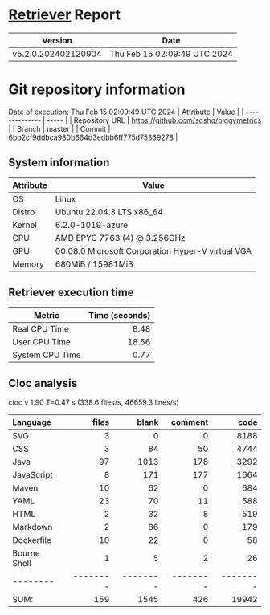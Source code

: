 # [Retriever](https://github.com/PalladioSimulator/Palladio-ReverseEngineering-Retriever) Report
| Version | Date |
| ------- | ---- |
| v5.2.0.202402120904 | Thu Feb 15 02:09:49 UTC 2024 |

# Git repository information
Date of execution: Thu Feb 15 02:09:49 UTC 2024
|    Attribute   | Value |
| -------------- | ----- |
| Repository URL | https://github.com/sqshq/piggymetrics |
| Branch         | master |
| Commit         | 6bb2cf9ddbca980b664d3edbb6ff775d75369278 |


## System information
| Attribute | Value |
| --------- | ----- |
| OS | Linux  |
| Distro | Ubuntu 22.04.3 LTS x86_64  |
| Kernel | 6.2.0-1019-azure  |
| CPU | AMD EPYC 7763 (4) @ 3.256GHz  |
| GPU | 00:08.0 Microsoft Corporation Hyper-V virtual VGA  |
| Memory | 680MiB / 15981MiB  |

## Retriever execution time
| Metric | Time (seconds) |
| --- | ---: |
| Real CPU Time | 8.48 |
| User CPU Time | 18.56 |
| System CPU Time | 0.77 |
<!--
Explainations:
- __Real CPU Time__: actual time the command has run (can be less than total time spent in user and system mode for multi-threaded processes)
- __User CPU Time__: time the command has spent running in user mode
- __System CPU Time__: time the command has spent running in system or kernel mode
-->

## Cloc analysis
cloc v 1.90  T=0.47 s (338.6 files/s, 46659.3 lines/s)

Language|files|blank|comment|code
:-------|-------:|-------:|-------:|-------:
SVG|3|0|0|8188
CSS|3|84|50|4744
Java|97|1013|178|3292
JavaScript|8|171|177|1664
Maven|10|62|0|684
YAML|23|70|11|588
HTML|2|32|8|519
Markdown|2|86|0|179
Dockerfile|10|22|0|58
Bourne Shell|1|5|2|26
--------|--------|--------|--------|--------
SUM:|159|1545|426|19942
